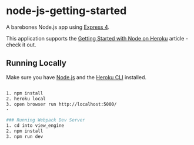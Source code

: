 # node-js-getting-started

A barebones Node.js app using [Express 4](http://expressjs.com/).

This application supports the [Getting Started with Node on Heroku](https://devcenter.heroku.com/articles/getting-started-with-nodejs) article - check it out.

## Running Locally

Make sure you have [Node.js](http://nodejs.org/) and the [Heroku CLI](https://cli.heroku.com/) installed.

```sh

1. npm install
2. heroku local
3. open browser run http://localhost:5000/
-

### Running Webpack Dev Server
1. cd into view_engine
2. npm install
3. npm run dev